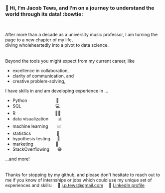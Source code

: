 ### :wave: Hi, I’m Jacob Tews, and I’m on a journey to understand the world through its data! :bowtie:
<br/>

After more than a decade as a university music professor, I am turning the page to a new chapter of my life, \
diving wholeheartedly into a pivot to data science.
<br/>
<br/>
<br/>
Beyond the tools you might expect from my current career, like
- excellence in collaboration,
- clarity of communication, and 
- creative problem-solving,

I have skills in and am developing experience in ...
- Python &emsp;&emsp;&emsp;&emsp;&emsp;&ensp;&nbsp;&nbsp; :snake:
- SQL &emsp;&emsp;&emsp;&emsp;&emsp;&emsp;&emsp;&nbsp; :computer:
- R &emsp;&emsp;&emsp;&emsp;&emsp;&emsp;&emsp;&emsp;&ensp; :pirate_flag:
- data visualization &emsp;&nbsp;&nbsp; :bar_chart:
- machine learning &emsp;&nbsp;&nbsp; :chart_with_upwards_trend:
- statistics &emsp;&emsp;&emsp;&emsp;&emsp;&nbsp; :abacus:
- hypothesis testing &emsp; :test_tube:
- marketing &emsp;&emsp;&emsp;&emsp;&nbsp;&nbsp; :money_with_wings:
- StackOverflowing &emsp;&nbsp; :grin:

...and more!
<br/>
<br/>
<br/>
Thanks for stopping by my github, and please don't hesitate to reach out to me if you know of internships or jobs which could use my unique set of experiences and skills:
&emsp;:email: [j.p.tews@gmail.com](mailto:j.p.tews@gmail.com)
&emsp;:link: [LinkedIn profile](https://www.linkedin.com/in/jacob-tews/)

<!---
JacobTews/JacobTews is a ✨ special ✨ repository because its `README.md` (this file) appears on your GitHub profile.
You can click the Preview link to take a look at your changes.
--->
